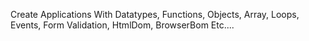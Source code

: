 Create Applications With Datatypes, Functions, Objects, Array, Loops, Events, Form Validation, HtmlDom, BrowserBom Etc....
